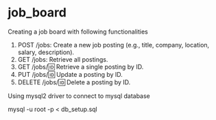 # job_board
Creating a job board with following functionalities

1. POST /jobs: Create a new job posting (e.g., title, company, location, salary, description).
2. GET /jobs: Retrieve all postings.
3. GET /jobs/:id: Retrieve a single posting by ID.
4. PUT /jobs/:id: Update a posting by ID.
5. DELETE /jobs/:id: Delete a posting by ID.


Using mysql2 driver to connect to mysql database

mysql -u root -p < db_setup.sql

